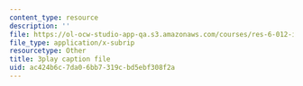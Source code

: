 ```yaml
---
content_type: resource
description: ''
file: https://ol-ocw-studio-app-qa.s3.amazonaws.com/courses/res-6-012-introduction-to-probability-spring-2018/ac424b6c7da06bb7319cbd5ebf308f2a_whbKmwMmB4s.srt
file_type: application/x-subrip
resourcetype: Other
title: 3play caption file
uid: ac424b6c-7da0-6bb7-319c-bd5ebf308f2a
---
```

